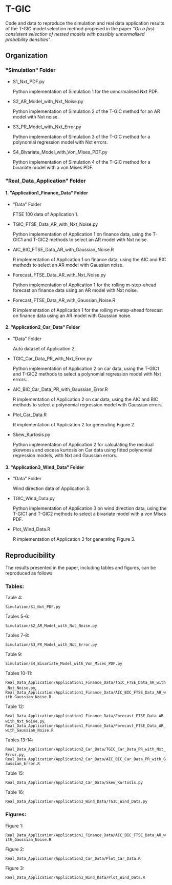# T-GIC

Code and data to reproduce the simulation and real data application results of the T-GIC model selection method proposed in the paper *"On a fast consistent selection of nested models with possibly unnormalised probability densities"*.

## Organization

### "Simulation" Folder

* S1_Nxt_PDF.py

    Python implementation of Simulation 1 for the unnormalised Nxt PDF.

* S2_AR_Model_with_Nxt_Noise.py

    Python implementation of Simulation 2 of the T-GIC method for an AR model with Nxt noise.


* S3_PR_Model_with_Nxt_Error.py

   Python implementation of Simulation 3 of the T-GIC method for a polynomial regression model with Nxt errors.

* S4_Bivariate_Model_with_Von_Mises_PDF.py

   Python implementation of Simulation 4 of the T-GIC method for a bivariate model with a von Mises PDF.

### "Real_Data_Application" Folder

#### 1. "Application1_Finance_Data" Folder

* "Data" Folder

    FTSE 100 data of Application 1.

* TGIC_FTSE_Data_AR_with_Nxt_Noise.py 

   Python implementation of Application 1 on finance data, using the T-GIC1 and T-GIC2 methods to select an AR model with Nxt noise.

* AIC_BIC_FTSE_Data_AR_with_Gaussian_Noise.R 

   R implementation of Application 1 on finance data, using the AIC and BIC methods to select an AR model with Gaussian noise.


* Forecast_FTSE_Data_AR_with_Nxt_Noise.py
   
   Python implementation of Application 1 for the rolling m-step-ahead forecast on finance data using an AR model with Nxt noise.

* Forecast_FTSE_Data_AR_with_Gaussian_Noise.R

   R implementation of Application 1 for the rolling m-step-ahead forecast on finance data using an AR model with Gaussian noise.

#### 2. "Application2_Car_Data" Folder

* "Data" Folder

    Auto dataset of Application 2.

* TGIC_Car_Data_PR_with_Nxt_Error.py 

  Python implementation of Application 2 on car data, using the T-GIC1 and T-GIC2 methods to select a polynomial regression model with Nxt errors.

* AIC_BIC_Car_Data_PR_with_Gaussian_Error.R 

  R implementation of Application 2 on car data, using the AIC and BIC methods to select a polynomial regression model with Gaussian errors.


* Plot_Car_Data.R

  R implementation of Application 2 for generating Figure 2.

 * Skew_Kurtosis.py

   Python implementation of Application 2 for calculating the residual skewness and excess kurtosis on Car data using fitted polynomial regression models, with Nxt and Gaussian errors.
 
 #### 3. "Application3_Wind_Data" Folder

* "Data" Folder

    Wind direction data of Application 3.

* TGIC_Wind_Data.py

   Python implementation of Application 3 on wind direction data, using the T-GIC1 and T-GIC2 methods to select a bivariate model with a von Mises PDF.

* Plot_Wind_Data.R

  R implementation of Application 3 for generating Figure 3.

## Reproducibility

The results presented in the paper, including tables and figures, can be reproduced as follows.

### Tables:

Table 4: 

`Simulation/S1_Nxt_PDF.py`

Tables 5-6: 

`Simulation/S2_AR_Model_with_Nxt_Noise.py`

Tables 7-8: 

`Simulation/S3_PR_Model_with_Nxt_Error.py`

Table 9: 

`Simulation/S4_Bivariate_Model_with_Von_Mises_PDF.py`

Tables 10-11:  

`Real_Data_Application/Application1_Finance_Data/TGIC_FTSE_Data_AR_with_Nxt_Noise.py`, `Real_Data_Application/Application1_Finance_Data/AIC_BIC_FTSE_Data_AR_with_Gaussian_Noise.R`

Table 12: 

`Real_Data_Application/Application1_Finance_Data/Forecast_FTSE_Data_AR_with_Nxt_Noise.py`, `Real_Data_Application/Application1_Finance_Data/Forecast_FTSE_Data_AR_with_Gaussian_Noise.R`


Tables 13-14: 

`Real_Data_Application/Application2_Car_Data/TGIC_Car_Data_PR_with_Nxt_Error.py`, `Real_Data_Application/Application2_Car_Data/AIC_BIC_Car_Data_PR_with_Gaussian_Error.R`

Table 15:

`Real_Data_Application/Application2_Car_Data/Skew_Kurtosis.py`

Table 16:

`Real_Data_Application/Application3_Wind_Data/TGIC_Wind_Data.py`

### Figures:

Figure 1: 

`Real_Data_Application/Application1_Finance_Data/AIC_BIC_FTSE_Data_AR_with_Gaussian_Noise.R`

Figure 2: 

`Real_Data_Application/Application2_Car_Data/Plot_Car_Data.R`

Figure 3: 

`Real_Data_Application/Application3_Wind_Data/Plot_Wind_Data.R`

